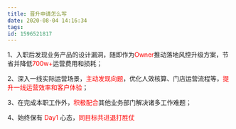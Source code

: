 ```yaml
---
title: 晋升申请怎么写
date: 2020-08-04 14:16:34
tags:
id: 1596521817
---
```

1、入职后发现业务产品的设计漏洞，随即作为<font color="red">Owner</font>推动落地风控升级方案，节省并降低<font color="red">700w+</font>运营费用和损耗；

2、深入一线实际运营场景，<font color="red">主动发现向题</font>，优化人效核算、门店运营流程等，<font color="red">提升一线运营效率和客户体验</font>；

3、在完成本职工作外，<font color="red">积极配合</font>其他业务部门解决诸多工作难题；

4、始终保有 <font color="red">Day1</font> 心态，<font color="red">同目标共进退打胜仗</font>